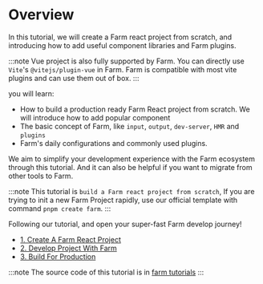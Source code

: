 # Overview
In this tutorial, we will create a Farm react project from scratch, and introducing how to add useful component libraries and Farm plugins.

:::note
Vue project is also fully supported by Farm. You can directly use `Vite`'s `@vitejs/plugin-vue` in Farm. Farm is compatible with most vite plugins and can use them out of box.
:::

you will learn:
* How to build a production ready Farm React project from scratch. We will introduce how to add popular component
* The basic concept of Farm, like `input`, `output`, `dev-server`, `HMR` and `plugins`
* Farm's daily configurations and commonly used plugins.

We aim to simplify your development experience with the Farm ecosystem through this tutorial. And it can also be helpful if you want to migrate from other tools to Farm. 

:::note
This tutorial is `build a Farm react project from scratch`, If you are trying to init a new Farm Project rapidly, use our official template with command `pnpm create farm`.
:::

Following our tutorial, and open your super-fast Farm develop journey!

* [1. Create A Farm React Project](/docs/tutorials/react)
* [2. Develop Project With Farm](/docs/tutorials/start)
* [3. Build For Production](/docs/tutorials/build)

:::note
The source code of this tutorial is in [farm tutorials](https://github.com/farm-fe/tutorials)
:::
